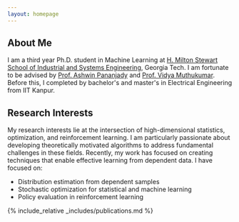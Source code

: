 ```yaml
---
layout: homepage
---
```


## About Me

I am a third year Ph.D. student in Machine Learning at <a href="https://www.isye.gatech.edu/node/1">H. Milton Stewart School of Industrial and Systems Engineering</a>, Georgia Tech. I am fortunate to be advised by <a href="https://sites.gatech.edu/ashwin-pananjady/">Prof. Ashwin Pananjady</a> and <a href="https://vmuthukumar.ece.gatech.edu/">Prof. Vidya Muthukumar</a>. Before this, I completed by bachelor's and master's in Electrical Engineering from IIT Kanpur.

## Research Interests

My research interests lie at the intersection of high-dimensional statistics, optimization, and reinforcement learning. I am particularly passionate about developing theoretically motivated algorithms to address fundamental challenges in these fields. Recently, my work has focused on creating techniques that enable effective learning from dependent data. I have focused on:
  * Distribution estimation from dependent samples
  * Stochastic optimization for statistical and machine learning
  * Policy evaluation in reinforcement learning

{% include_relative _includes/publications.md %}

